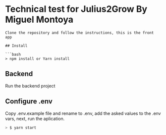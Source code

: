 # Technical test for Julius2Grow By Miguel Montoya
```
Clone the repository and follow the instructions, this is the front app

## Install

```bash
> npm install or Yarn install

```

## Backend
Run the backend project

## Configure .env

Copy .env.example file and rename to .env, add the asked values to the .env vars, next, run the aplication.

```bash
> $ yarn start
```